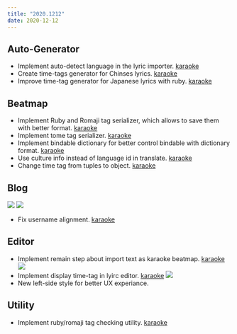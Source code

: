 ```yaml
---
title: "2020.1212"
date: 2020-12-12
---
```


## Auto-Generator

- Implement auto-detect language in the lyric importer. [karaoke](#264#271@andy840119)
- Create time-tags generator for Chinses lyrics. [karaoke](#277@andy840119)
- Improve time-tag generator for Japanese lyrics with ruby. [karaoke](#280@andy840119)

## Beatmap

- Implement Ruby and Romaji tag serializer, which allows to save them with better format. [karaoke](#281@andy840119)
- Implement tome tag serializer. [karaoke](#282@andy840119)
- Implement bindable dictionary for better control bindable with dictionary format. [karaoke](#292@andy840119)
- Use culture info instead of language id in translate. [karaoke](#293#298@andy840119)
- Change time tag from tuples to object. [karaoke](#300@andy840119)

## Blog

![](res/change-log-before.png)
![](res/change-log-after.png)

- Fix username alignment. [karaoke](#269@andy840119)

## Editor

- Implement remain step about import text as karaoke beatmap. [karaoke](#268#287@andy840119)
  ![](res/lyric-editor-with-timetag.png)
- Implement display time-tag in lyirc editor. [karaoke](#284#289@andy840119)
  ![](res/redesign-left-side.png)
- New left-side style for better UX experiance.

## Utility

- Implement ruby/romaji tag checking utility. [karaoke](#276@andy840119)
